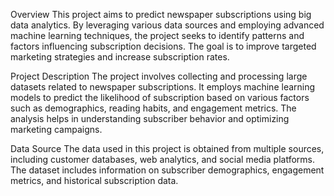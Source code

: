 
Overview
This project aims to predict newspaper subscriptions using big data analytics. By leveraging various data sources and employing advanced machine learning techniques, the project seeks to identify patterns and factors influencing subscription decisions. The goal is to improve targeted marketing strategies and increase subscription rates.

Project Description
The project involves collecting and processing large datasets related to newspaper subscriptions. It employs machine learning models to predict the likelihood of subscription based on various factors such as demographics, reading habits, and engagement metrics. The analysis helps in understanding subscriber behavior and optimizing marketing campaigns.

Data Source
The data used in this project is obtained from multiple sources, including customer databases, web analytics, and social media platforms. The dataset includes information on subscriber demographics, engagement metrics, and historical subscription data.
